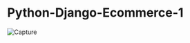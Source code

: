 # Python-Django-Ecommerce-1

![Capture](https://user-images.githubusercontent.com/82524305/118719289-ee961700-b845-11eb-86c0-dc7683d76359.PNG)
